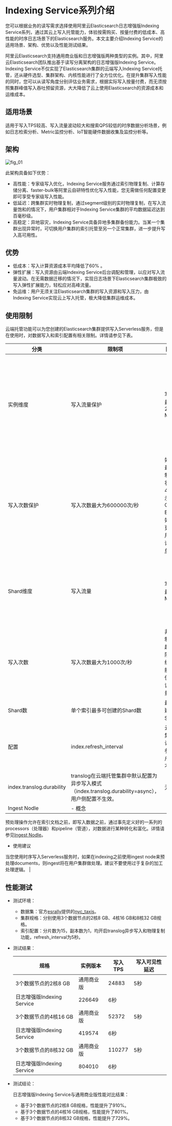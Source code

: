 # Indexing Service系列介绍

您可以根据业务的读写需求选择使用阿里云Elasticsearch日志增强版Indexing Service系列，通过其云上写入托管能力，体验按需购买、按量付费的低成本、高性能的时序日志场景下的Elasticsearch服务。本文主要介绍Indexing Service的适用场景、架构、优势以及性能测试结果。

阿里云Elasticsearch支持通用商业版和日志增强版两种类型的实例。其中，阿里云Elasticsearch团队推出基于读写分离架构的日志增强版Indexing Service。Indexing Service不仅实现了Elasticsearch集群的云端写入Indexing Service托管，还从硬件选型、集群架构、内核性能进行了全方位优化。在提升集群写入性能的同时，您可以从读写角度分别评估业务需求，根据实际写入按量付费，而无须按照集群峰值写入吞吐预留资源，大大降低了云上使用Elasticsearch的资源成本和运维成本。

## 适用场景

适用于写入TPS较高、写入流量波动较大和搜索QPS较低的时序数据分析场景，例如日志检索分析、Metric监控分析、IoT智能硬件数据收集及监控分析等。

## 架构

![fig_01](https://static-aliyun-doc.oss-accelerate.aliyuncs.com/assets/img/zh-CN/8423488161/p265896.png)

此架构具备如下优势：

-   高性能：专家级写入优化，Indexing Service服务通过索引物理复制、计算存储分离、faster-bulk等阿里云自研特性优化写入性能，您无需做任何配置变更即可享受专家级写入性能。
-   低延迟：跨集群实时物理复制，通过segment级别的实时物理复制，在写入流量饱和的情况下，用户集群相对于Indexing Service集群的平均数据延迟达到百毫秒级。
-   高稳定：异地容灾，Indexing Service具备异地多集群备份能力。当某一个集群出现异常时，可切换用户集群的索引托管至另一个正常集群，进一步提升写入高可用性。

## 优势

-   低成本：写入计算资源成本平均降低了60% 。
-   弹性扩展：写入资源由云端Indexing Service后台调配和管理，以应对写入流量波动。在无需数据迁移的情况下，实现日志场景下Elasticsearch集群极致的写入弹性扩展能力，轻松应对高峰流量。
-   免运维：用户无须关注Elasticsearch集群的写入资源和写入压力，由Indexing Service实现云上写入托管，极大降低集群运维成本。

## 使用限制

云端托管功能可以为您创建的Elasticsearch集群提供写入Serverless服务，但是在使用时，对数据写入和索引配置有相关限制。详情请参见下表。

|分类|限制项|限制说明|备注|
|--|---|----|--|
|实例维度|写入流量保护|写入流量最大为200 MB/s|如果超过最大限制，返回状态码429，提示Inflow Quota Exceed。如果您有更大的使用需求，请[提交工单](https://selfservice.console.aliyun.com/ticket/createIndex?accounttraceid=f7b76db740fa486baa4b63bd5848fbc1idrb)申请。|
|写入次数保护|写入次数最大为600000次/秒|如果超过最大限制，返回状态码429，提示Write QPS Exceed。如果您有更大的使用需求，请[提交工单](https://selfservice.console.aliyun.com/ticket/createIndex?accounttraceid=f7b76db740fa486baa4b63bd5848fbc1idrb)申请。|
|Shard维度|写入流量|写入流量最大为5 MB/s|非硬性限制，如果超过最大限制，系统会尽可能服务，但不能保证服务质量。|
|写入次数|写入次数最大为1000次/秒|非硬性限制，如果超过最大限制，系统会尽可能服务，但不能保证服务质量。|
|Shard数|单个索引最多可创建的Shard数|最多可创建300个Shard。|无。|
|配置|index.refresh\_interval|云端托管集群中默认配置此参数，用户侧配置不生效。|无。|
|index.translog.durability|translog在云端托管集群中默认配置为异步写入模式（index.translog.durability=async），用户侧配置不生效。|无。|
|Ingest NodIe|-   概念

预处理操作允许在索引文档之前，即写入数据之前，通过事先定义好的一系列的processors（处理器）和pipeline（管道），对数据进行某种转化和富化。详情请参见[Ingest NodIe](https://www.elastic.co/guide/en/elasticsearch/reference/6.8/ingest.html)。

-   使用建议

当您使用时序写入Serverless服务时，如果在indexing之前使用ingest node来预处理documents，则ingest将在用户集群做处理。建议不要使用过于复杂的加工处理逻辑。 |

## 性能测试

-   测试环境：
    -   数据集：官方[esrally](https://github.com/elastic/rally/tree/master/esrally)提供的[nyc\_taxis](https://github.com/elastic/rally-tracks/tree/master/nyc_taxis)。
    -   集群规格：分别使用3个数据节点的2核8 GB、4核16 GB和8核32 GB规格。
    -   索引配置：分片数为15，副本数为1，均开启translog异步写入和物理复制功能，refresh\_interval为5秒。
-   测试结果：

    |规格|实例版本|写入TPS|写入可见性延迟|
    |--|----|-----|-------|
    |3个数据节点的2核8 GB|通用商业版|24883|5秒|
    |日志增强版Indexing Service|226649|6秒|
    |3个数据节点的4核16 GB|通用商业版|52372|5秒|
    |日志增强版Indexing Service|419574|6秒|
    |3个数据节点的8核32 GB|通用商业版|110277|5秒|
    |日志增强版Indexing Service|804010|6秒|

-   测试结论：

    日志增强版Indexing Service与通用商业版性能对比结果：

    -   基于3个数据节点的2核8 GB规格，性能提升了910%。
    -   基于3个数据节点的4核16 GB规格，性能提升了801%。
    -   基于3个数据节点的8核32 GB规格，性能提升了729%。

